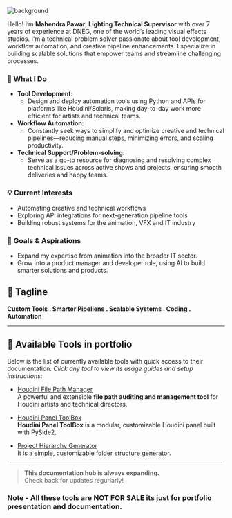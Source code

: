 ![background](https://github.com/user-attachments/assets/9bda9a0c-2f1d-4644-9e37-ebb696205656)

Hello! I’m **Mahendra Pawar**, **Lighting Technical Supervisor** with over 7 years of experience at DNEG, one of the world’s leading visual effects studios.
I'm a technical problem solver passionate about tool development, workflow automation, and creative pipeline enhancements. I specialize in building scalable solutions that empower teams and streamline challenging processes.

### 🚀 What I Do
- **Tool Development**:
    - Design and deploy automation tools using Python and APIs for platforms like Houdini/Solaris, making day-to-day work more efficient for artists and technical teams.
- **Workflow Automation**:
    - Constantly seek ways to simplify and optimize creative and technical pipelines—reducing manual steps, minimizing errors, and scaling productivity.
- **Technical Support/Problem-solving**:
    - Serve as a go-to resource for diagnosing and resolving complex technical issues across active shows and projects, ensuring smooth deliveries and happy teams.

### 💡 Current Interests
- Automating creative and technical workflows
- Exploring API integrations for next-generation pipeline tools
- Building robust systems for the animation, VFX and IT industry

### 🌱 Goals & Aspirations
- Expand my expertise from animation into the broader IT sector.
- Grow into a product manager and developer role, using AI to build smarter solutions and products.

## 📣 Tagline
**Custom Tools . Smarter Pipeliens . Scalable Systems . Coding . Automation**

---

## 🧰 Available Tools in portfolio

Below is the list of currently available tools with quick access to their documentation. _Click any tool to view its usage guides and setup instructions_:

- [Houdini File Path Manager](HFilePathManager/index.md)  
  A powerful and extensible **file path auditing and management tool** for Houdini artists and technical directors.

- [Houdini Panel ToolBox](HPanelToolBox/index.md)  
  **Houdini Panel ToolBox** is a modular, customizable Houdini panel built with PySide2.

- [Project Hierarchy Generator](ProjectHierarchyGenerator/index.md)  
  It is a simple, customizable folder structure generator.

---

> **This documentation hub is always expanding.**  
> Check back for updates regurlarly!

### Note - All these tools are **NOT FOR SALE** its just for portfolio presentation and documentation.

